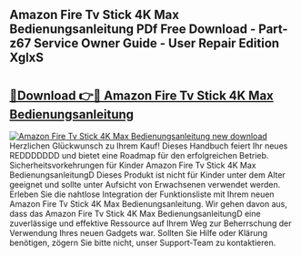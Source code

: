 ## Amazon Fire Tv Stick 4K Max Bedienungsanleitung PDf Free Download - Part-z67 Service Owner Guide - User Repair Edition XglxS

# <h2><a href="http://df4mm1.blite.top/?on=Amazon+Fire+Tv+Stick+4K+Max+Bedienungsanleitung">🔗Download 👉🔴 Amazon Fire Tv Stick 4K Max Bedienungsanleitung</a></h2>

[![Amazon Fire Tv Stick 4K Max Bedienungsanleitung new download](https://i.imgur.com/lujVjoI.png)](http://df4mm1.blite.top/?on=Amazon+Fire+Tv+Stick+4K+Max+Bedienungsanleitung)
Herzlichen Glückwunsch zu Ihrem Kauf! Dieses Handbuch feiert Ihr neues REDDDDDDD und bietet eine Roadmap für den erfolgreichen Betrieb. Sicherheitsvorkehrungen für Kinder Amazon Fire Tv Stick 4K Max BedienungsanleitungD Dieses Produkt ist nicht für Kinder unter dem Alter geeignet und sollte unter Aufsicht von Erwachsenen verwendet werden. Erleben Sie die nahtlose Integration der Funktionsliste mit Ihrem neuen Amazon Fire Tv Stick 4K Max Bedienungsanleitung. Wir gehen davon aus, dass das Amazon Fire Tv Stick 4K Max BedienungsanleitungD eine zuverlässige und effektive Ressource auf Ihrem Weg zur Beherrschung der Verwendung Ihres neuen Gadgets war. Sollten Sie Hilfe oder Klärung benötigen, zögern Sie bitte nicht, unser Support-Team zu kontaktieren.
